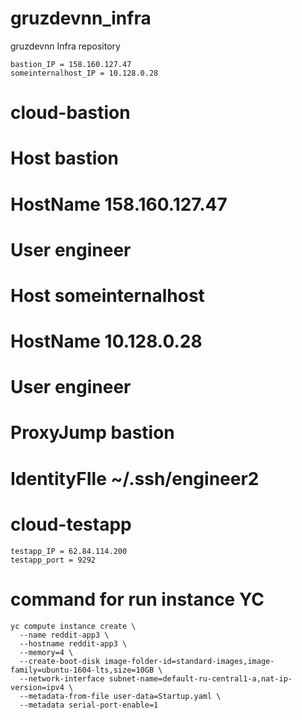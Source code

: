 # gruzdevnn_infra
gruzdevnn Infra repository

    bastion_IP = 158.160.127.47
    someinternalhost_IP = 10.128.0.28

# cloud-bastion
# Host bastion
#    HostName 158.160.127.47
#    User engineer
# Host someinternalhost
#    HostName 10.128.0.28
#    User engineer
#    ProxyJump bastion
#    IdentityFIle ~/.ssh/engineer2
# cloud-testapp

    testapp_IP = 62.84.114.200
    testapp_port = 9292

# command for run instance YC

    yc compute instance create \
      --name reddit-app3 \
      --hostname reddit-app3 \
      --memory=4 \
      --create-boot-disk image-folder-id=standard-images,image-family=ubuntu-1604-lts,size=10GB \
      --network-interface subnet-name=default-ru-central1-a,nat-ip-version=ipv4 \
      --metadata-from-file user-data=Startup.yaml \
      --metadata serial-port-enable=1
